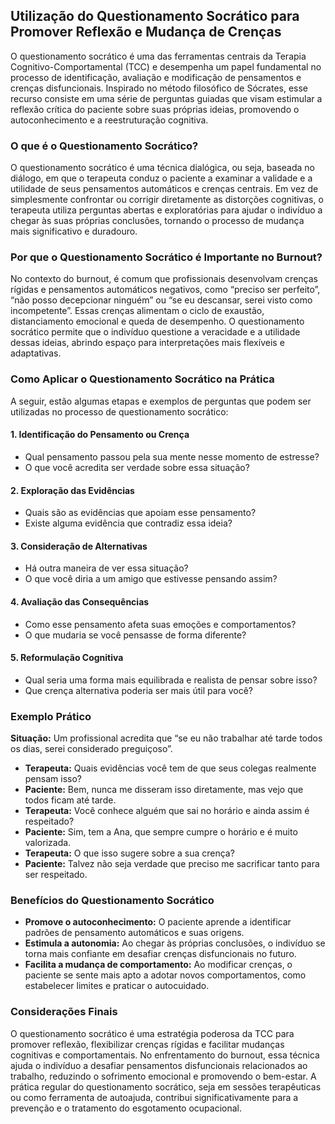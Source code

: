 
## Utilização do Questionamento Socrático para Promover Reflexão e Mudança de Crenças

O questionamento socrático é uma das ferramentas centrais da Terapia Cognitivo-Comportamental (TCC) e desempenha um papel fundamental no processo de identificação, avaliação e modificação de pensamentos e crenças disfuncionais. Inspirado no método filosófico de Sócrates, esse recurso consiste em uma série de perguntas guiadas que visam estimular a reflexão crítica do paciente sobre suas próprias ideias, promovendo o autoconhecimento e a reestruturação cognitiva.

### O que é o Questionamento Socrático?

O questionamento socrático é uma técnica dialógica, ou seja, baseada no diálogo, em que o terapeuta conduz o paciente a examinar a validade e a utilidade de seus pensamentos automáticos e crenças centrais. Em vez de simplesmente confrontar ou corrigir diretamente as distorções cognitivas, o terapeuta utiliza perguntas abertas e exploratórias para ajudar o indivíduo a chegar às suas próprias conclusões, tornando o processo de mudança mais significativo e duradouro.

### Por que o Questionamento Socrático é Importante no Burnout?

No contexto do burnout, é comum que profissionais desenvolvam crenças rígidas e pensamentos automáticos negativos, como “preciso ser perfeito”, “não posso decepcionar ninguém” ou “se eu descansar, serei visto como incompetente”. Essas crenças alimentam o ciclo de exaustão, distanciamento emocional e queda de desempenho. O questionamento socrático permite que o indivíduo questione a veracidade e a utilidade dessas ideias, abrindo espaço para interpretações mais flexíveis e adaptativas.

### Como Aplicar o Questionamento Socrático na Prática

A seguir, estão algumas etapas e exemplos de perguntas que podem ser utilizadas no processo de questionamento socrático:

#### 1. **Identificação do Pensamento ou Crença**
   - Qual pensamento passou pela sua mente nesse momento de estresse?
   - O que você acredita ser verdade sobre essa situação?

#### 2. **Exploração das Evidências**
   - Quais são as evidências que apoiam esse pensamento?
   - Existe alguma evidência que contradiz essa ideia?

#### 3. **Consideração de Alternativas**
   - Há outra maneira de ver essa situação?
   - O que você diria a um amigo que estivesse pensando assim?

#### 4. **Avaliação das Consequências**
   - Como esse pensamento afeta suas emoções e comportamentos?
   - O que mudaria se você pensasse de forma diferente?

#### 5. **Reformulação Cognitiva**
   - Qual seria uma forma mais equilibrada e realista de pensar sobre isso?
   - Que crença alternativa poderia ser mais útil para você?

### Exemplo Prático

**Situação:** Um profissional acredita que “se eu não trabalhar até tarde todos os dias, serei considerado preguiçoso”.

- **Terapeuta:** Quais evidências você tem de que seus colegas realmente pensam isso?
- **Paciente:** Bem, nunca me disseram isso diretamente, mas vejo que todos ficam até tarde.
- **Terapeuta:** Você conhece alguém que sai no horário e ainda assim é respeitado?
- **Paciente:** Sim, tem a Ana, que sempre cumpre o horário e é muito valorizada.
- **Terapeuta:** O que isso sugere sobre a sua crença?
- **Paciente:** Talvez não seja verdade que preciso me sacrificar tanto para ser respeitado.

### Benefícios do Questionamento Socrático

- **Promove o autoconhecimento:** O paciente aprende a identificar padrões de pensamento automáticos e suas origens.
- **Estimula a autonomia:** Ao chegar às próprias conclusões, o indivíduo se torna mais confiante em desafiar crenças disfuncionais no futuro.
- **Facilita a mudança de comportamento:** Ao modificar crenças, o paciente se sente mais apto a adotar novos comportamentos, como estabelecer limites e praticar o autocuidado.

### Considerações Finais

O questionamento socrático é uma estratégia poderosa da TCC para promover reflexão, flexibilizar crenças rígidas e facilitar mudanças cognitivas e comportamentais. No enfrentamento do burnout, essa técnica ajuda o indivíduo a desafiar pensamentos disfuncionais relacionados ao trabalho, reduzindo o sofrimento emocional e promovendo o bem-estar. A prática regular do questionamento socrático, seja em sessões terapêuticas ou como ferramenta de autoajuda, contribui significativamente para a prevenção e o tratamento do esgotamento ocupacional.
```
